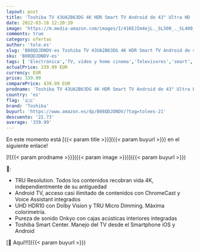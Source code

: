 ```yaml
---
layout: post
title: 'Toshiba TV 43UA2B63DG 4K HDR Smart TV Android de 43" Ultra HD  3840 x 2160   Chromecast y Google Assistant Integrados'
date: 2022-03-18 12:20:39
image: 'https://m.media-amazon.com/images/I/41KEJIm4ejL._SL500_._SL400_.jpg'
comments: true
category: ofertas
author: 'tole.es'
slug: 'B08QDJDNDV-es Toshiba TV 43UA2B63DG 4K HDR Smart TV Android de 43" Ultra...'
sku: 'B08QDJDNDV-es'
tags: [ 'Electrónica','TV, vídeo y home cinema','Televisores','smart','toshiba','tv', ]
actualPrice: 339.99 EUR
currency: EUR
price: 339.99
comparePrice: 439.99 EUR
prodname: 'Toshiba TV 43UA2B63DG 4K HDR Smart TV Android de 43" Ultra HD  3840 x 2160   Chromecast y Google Assistant Integrados'
country: 'es'
flag: '🇪🇸'
brand: 'Toshiba'
buyurl: 'https://www.amazon.es/dp/B08QDJDNDV/?tag=tolees-21'
descuento: '22.73'
average: '339.99'
---
```


En este momento está [{{< param title >}}]({{< param buyurl >}}) en el siguiente enlace!

[![{{< param prodname >}}]({{< param image >}})]({{< param buyurl >}})

🔎:

- TRU Resolution. Todos los contenidos recobran vida 4K, independientmente de su antiguedad
- Android TV, acceso casi ilimitado de contenidos con ChromeCast y Voice Assistant integrados
- UHD HDR10 con Dolby Vision y TRU Micro Dimming. Máxima colorimetría.
- Pureza de sonido Onkyo con cajas acústicas interiores integradas
- Toshiba Smart Center. Manejo del TV desde el Smartphone iOS y Android

[🛒 Aquí!!!]({{< param buyurl >}})
